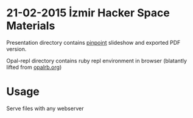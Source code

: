 # 21-02-2015 İzmir Hacker Space Materials

Presentation directory contains [pinpoint](https://wiki.gnome.org/Apps/Pinpoint) slideshow and exported PDF version.

Opal-repl directory contains ruby repl environment in browser (blatantly lifted from [opalrb.org](http://opalrb.org/))

# Usage

Serve files with any webserver
